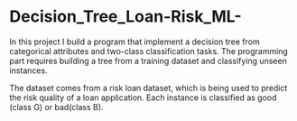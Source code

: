 # Decision_Tree_Loan-Risk_ML-


In this project I build a program that implement a decision tree 
from categorical attributes and two-class classification tasks. The programming
part requires building a tree from a training dataset and classifying unseen
instances.

The dataset comes from a risk loan dataset, which is being used to predict
the risk quality of a loan application. Each instance is classified as good (class
G) or bad(class B).
